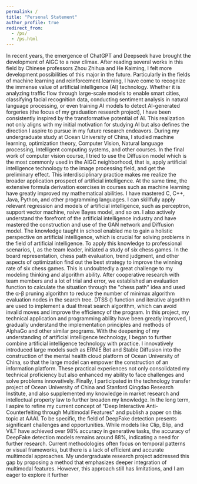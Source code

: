 ```yaml
---
permalink: /
title: "Personal Statement"
author_profile: true
redirect_from: 
  - /ps/
  - /ps.html
---
```


In recent years, the emergence of ChatGPT and Deepseek have brought the development of AIGC to a new climax. After reading several works in this field by Chinese professors Zhou Zhihua and He Kaiming, I felt more development possibilities of this major in the future. Particularly in the fields of machine learning and reinforcement learning, I have come to recognize the immense value of artificial intelligence (AI) technology. Whether it is analyzing traffic flow through large-scale models to enable smart cities, classifying facial recognition data, conducting sentiment analysis in natural language processing, or even training AI models to detect AI-generated forgeries (the focus of my graduation research project), I have been consistently inspired by the transformative potential of AI. This realization not only aligns with my initial motivation for studying AI but also defines the direction I aspire to pursue in my future research endeavors.
During my undergraduate study at Ocean University of China, I studied machine learning, optimization theory, Computer Vision, Natural language processing, Intelligent computing systems, and other courses. In the final work of computer vision course, I tried to use the Diffusion model which is the most commonly used in the AIGC neighborhood, that is, apply artificial intelligence technology to the image processing field, and get the preliminary effect. This interdisciplinary practice makes me realize the broader application prospect of artificial intelligence. At the same time, the extensive formula derivation exercises in courses such as machine learning have greatly improved my mathematical abilities. I have mastered C, C++, Java, Python, and other programming languages. I can skillfully apply relevant regression and models of artificial intelligence, such as perceptron, support vector machine, naive Bayes model, and so on. I also actively understand the forefront of the artificial intelligence industry and have mastered the construction and use of the GAN network and Diffusion model. The knowledge taught in school enabled me to gain a holistic perspective on artificial intelligence, which is crucial for solving problems in the field of artificial intelligence.
To apply this knowledge to professional scenarios, I, as the team leader, initiated a study of six chess games. In the board representation, chess path evaluation, trend judgment, and other aspects of optimization find out the best strategy to improve the winning rate of six chess games. This is undoubtedly a great challenge to my modeling thinking and algorithm ability. After cooperative research with team members and a lot of trial and error, we established an evaluation function to calculate the situation through the "chess path" idea and used the α-β pruning algorithm to reduce the number of minimax algorithm evaluation nodes in the search tree. DTSS () function and iterative algorithm are used to implement a dual threat search algorithm, which can avoid invalid moves and improve the efficiency of the program. In this project, my technical application and programming ability have been greatly improved, I gradually understand the implementation principles and methods of AlphaGo and other similar programs. With the deepening of my understanding of artificial intelligence technology, I began to further combine artificial intelligence technology with practice. I innovatively introduced large models such as ERNIE Bot and Stable Diffusion into the construction of the mental health cloud platform of Ocean University of China, so that the large model can empower the construction of an information platform. These practical experiences not only consolidated my technical proficiency but also enhanced my ability to face challenges and solve problems innovatively. Finally, I participated in the technology transfer project of Ocean University of China and Stanford Qingdao Research Institute, and also supplemented my knowledge in market research and intellectual property law to further broaden my knowledge.
In the long term, I aspire to refine my current concept of "Deep Interactive Anti-Counterfeiting through Multimodal Features" and publish a paper on this topic at AAAI. To be specific, the field of DeepFake detection presents significant challenges and opportunities. While models like Clip, Blip, and ViLT have achieved over 98% accuracy in generative tasks, the accuracy of DeepFake detection models remains around 88%, indicating a need for further research. Current methodologies often focus on temporal patterns or visual frameworks, but there is a lack of efficient and accurate multimodal approaches. My undergraduate research project addressed this gap by proposing a method that emphasizes deeper integration of multimodal features. However, this approach still has limitations, and I am eager to explore it further
